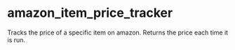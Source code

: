 # amazon_item_price_tracker
Tracks the price of a specific item on amazon. Returns the price each time it is run.
